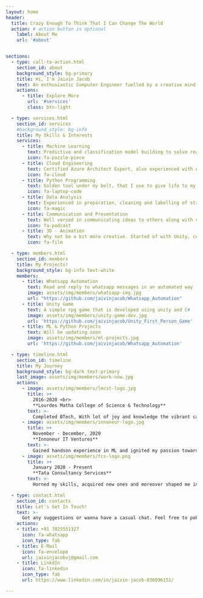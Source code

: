 ```yaml
---
layout: home
header:
  title: Crazy Enough To Think That I Can Change The World
  action: # action button is optional
    label: About Me
    url: '#about'


sections:
  - type: call-to-action.html
    section_id: about
    background_style: bg-primary
    title: Hi, I'm Jaivin Jacob
    text: An enthusiastic Computer Engineer fuelled by a creative mind and human-like coding skills. Besides keeping myself updated with the recent technologies, I always try to learn new skills. On a venture to do my bit to change the world into a better place with the humble skill set I possess.
    actions:
      - title: Explore More
        url: '#services'
        class: btn-light

  - type: services.html
    section_id: services
    #background_style: bg-info
    title: My Skills & Interests
    services:
      - title: Machine Learning
        text: Predictive and classification model building to solve real life problems
        icon: fa-puzzle-piece 
      - title: Cloud Engineering
        text: Certified Azure Architect Expert, also experienced with AWS
        icon: fa-cloud
      - title: Python Programming
        text: Golden tool under my belt, that I use to give life to my ideas
        icon: fa-laptop-code
      - title: Data Analysis
        text: Experienced in preparation, cleaning and labelling of structured and unstructured data
        icon: fa-magic
      - title: Communication and Presentation
        text: Well versed in communicating ideas to others along with visual representations
        icon: fa-podcast
      - title: 3D - Animation
        text: Why not be a bit more creative. Started of with Unity, currently exploring Blender and Unreal Engine
        icon: fa-film

  - type: members.html
    section_id: members
    title: My Projects!
    background_style: bg-info text-white
    members:
      - title: Whatsapp Automation
        text: Read and reply to whatsapp messages in an automated way
        image: assets/img/members/whatsapp-img.jpg
        url: "https://github.com/jaivinjacob/Whatsapp_Automation"
      - title: Unity Game
        text: A simple rpg game that is developed using unity and C#
        image: assets/img/members/unity-game-dev.jpg
        url: 'https://github.com/jaivinjacob/Unity_First_Person_Game'
      - title: ML & Python Projects
        text: Will be updating soon
        image: assets/img/members/ml-projects.jpg
        url: 'https://github.com/jaivinjacob/Whatsapp_Automation'

  - type: timeline.html
    section_id: timeline
    title: My Journey
    background_style: bg-dark text-primary
    last_image: assets/img/members/work-now.jpg
    actions:
      - image: assets/img/members/lmcst-logo.jpg
        title: >+
          2016-2020 <br> 
          **Lourdes Matha College of Science & Technology**
        text: >-
          Completed BTech, With lot of joy and knowledge the vibrant campus packed me with enthusiasm
      - image: assets/img/members/innoneur-logo.jpg
        title: >+
          November - December, 2020
          **Innoneur IT Ventures**
        text: >-
          Gained handson experience in ML and ignited my passion towards data science
      - image: assets/img/members/tcs-logo.png
        title: >+
          January 2020 - Present     
          **Tata Consultancy Services**
        text: >-
          Horned my skills, acquired new ones and moreover shaped me into a better professional

  - type: contact.html
    section_id: contacts
    title: Let's Get In Touch!
    text: >-
      Got any suggestions or wanna have a casual chat. Feel free to poke me :)
    actions:
    - title: +91 7025551327
      icon: fa-whatsapp
      icon_type: fab
    - title: E-Mail
      icon: fa-envelope
      url: jaivinjacobvj@gmail.com
    - title: LinkdIn
      icon: fa-linkedin
      icon_type: fab
      url: https://www.linkedin.com/in/jaivin-jacob-036096151/

---
```

